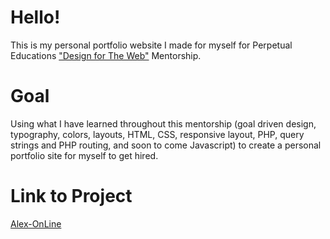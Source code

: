 # Hello!

This is my personal portfolio website I made for myself for Perpetual Educations ["Design for The Web"](https://perpetual.education/) Mentorship.

# Goal

Using what I have learned throughout this mentorship (goal driven design, typography, colors, layouts, HTML, CSS, responsive layout, PHP, query strings and PHP routing, and soon to come Javascript) to create a personal portfolio site for myself to get hired.

# Link to Project
[Alex-OnLine](https://peprojects.dev/alpha-1/alexvong/personal-website)





<!-- 
#### To DO:

* [ ] Add alt to images
* [ ] change footer h1 to h2
* [ ] change landing h1 intro voice to h2
 -->


